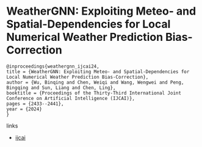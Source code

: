 # WeatherGNN: Exploiting Meteo- and Spatial-Dependencies for Local Numerical Weather Prediction Bias-Correction

```
@inproceedings{weathergnn_ijcai24,
title = {WeatherGNN: Exploiting Meteo- and Spatial-Dependencies for Local Numerical Weather Prediction Bias-Correction},
author = {Wu, Binqing and Chen, Weiqi and Wang, Wengwei and Peng, Bingqing and Sun, Liang and Chen, Ling},
booktitle = {Proceedings of the Thirty-Third International Joint Conference on Artificial Intelligence (IJCAI)},
pages = {2433--2441},
year = {2024}
}
```

links
- [ijcai](https://www.ijcai.org/proceedings/2024/269)
